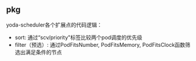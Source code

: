 
## pkg

yoda-scheduler各个扩展点的代码逻辑：

* sort: 通过“scv/priority"标签比较两个pod调度的优先级
* filter（预选）: 通过PodFitsNumber, PodFitsMemory, PodFitsClock函数筛选出满足条件的节点
